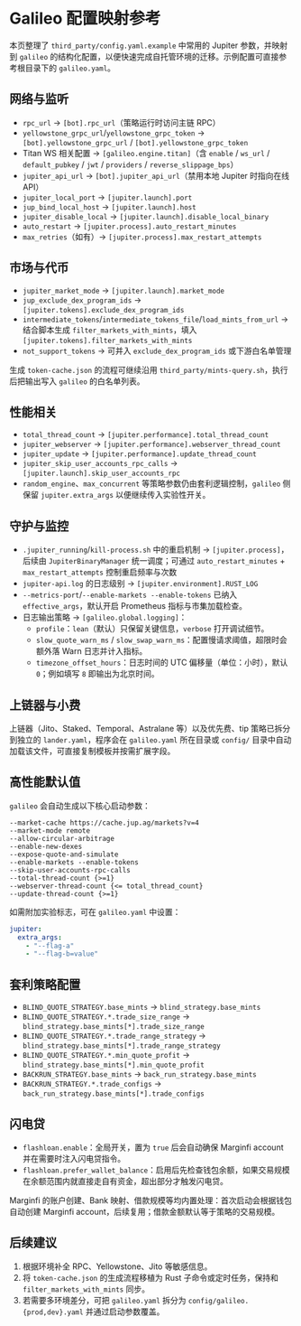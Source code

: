 # Galileo 配置映射参考

本页整理了 `third_party/config.yaml.example` 中常用的 Jupiter 参数，并映射到 `galileo` 的结构化配置，以便快速完成自托管环境的迁移。示例配置可直接参考根目录下的 `galileo.yaml`。

## 网络与监听
- `rpc_url` → `[bot].rpc_url`（策略运行时访问主链 RPC）
- `yellowstone_grpc_url`/`yellowstone_grpc_token` → `[bot].yellowstone_grpc_url` / `[bot].yellowstone_grpc_token`
- Titan WS 相关配置 → `[galileo.engine.titan]`（含 `enable` / `ws_url` / `default_pubkey` / `jwt` / `providers` / `reverse_slippage_bps`）
- `jupiter_api_url` → `[bot].jupiter_api_url`（禁用本地 Jupiter 时指向在线 API）
- `jupiter_local_port` → `[jupiter.launch].port`
- `jup_bind_local_host` → `[jupiter.launch].host`
- `jupiter_disable_local` → `[jupiter.launch].disable_local_binary`
- `auto_restart` → `[jupiter.process].auto_restart_minutes`
- `max_retries`（如有）→ `[jupiter.process].max_restart_attempts`

## 市场与代币
- `jupiter_market_mode` → `[jupiter.launch].market_mode`
- `jup_exclude_dex_program_ids` → `[jupiter.tokens].exclude_dex_program_ids`
- `intermediate_tokens`/`intermediate_tokens_file`/`load_mints_from_url` → 结合脚本生成 `filter_markets_with_mints`，填入 `[jupiter.tokens].filter_markets_with_mints`
- `not_support_tokens` → 可并入 `exclude_dex_program_ids` 或下游白名单管理

生成 `token-cache.json` 的流程可继续沿用 `third_party/mints-query.sh`，执行后把输出写入 `galileo` 的白名单列表。

## 性能相关
- `total_thread_count` → `[jupiter.performance].total_thread_count`
- `jupiter_webserver` → `[jupiter.performance].webserver_thread_count`
- `jupiter_update` → `[jupiter.performance].update_thread_count`
- `jupiter_skip_user_accounts_rpc_calls` → `[jupiter.launch].skip_user_accounts_rpc`
- `random_engine`、`max_concurrent` 等策略参数仍由套利逻辑控制，`galileo` 侧保留 `jupiter.extra_args` 以便继续传入实验性开关。

## 守护与监控
- `.jupiter_running`/`kill-process.sh` 中的重启机制 → `[jupiter.process]`，后续由 `JupiterBinaryManager` 统一调度；可通过 `auto_restart_minutes` + `max_restart_attempts` 控制重启频率与次数
- `jupiter-api.log` 的日志级别 → `[jupiter.environment].RUST_LOG`
- `--metrics-port`/`--enable-markets --enable-tokens` 已纳入 `effective_args`，默认开启 Prometheus 指标与市集加载检查。
- 日志输出策略 → `[galileo.global.logging]`：
  - `profile`：`lean`（默认）只保留关键信息，`verbose` 打开调试细节。
  - `slow_quote_warn_ms` / `slow_swap_warn_ms`：配置慢请求阈值，超限时会额外落 Warn 日志并计入指标。
  - `timezone_offset_hours`：日志时间的 UTC 偏移量（单位：小时），默认 `0`；例如填写 `8` 即输出为北京时间。

## 上链器与小费
上链器（Jito、Staked、Temporal、Astralane 等）以及优先费、tip 策略已拆分到独立的 `lander.yaml`，程序会在 `galileo.yaml` 所在目录或 `config/` 目录中自动加载该文件，可直接复制模板并按需扩展字段。

## 高性能默认值
`galileo` 会自动生成以下核心启动参数：

```text
--market-cache https://cache.jup.ag/markets?v=4
--market-mode remote
--allow-circular-arbitrage
--enable-new-dexes
--expose-quote-and-simulate
--enable-markets --enable-tokens
--skip-user-accounts-rpc-calls
--total-thread-count {>=1}
--webserver-thread-count {<= total_thread_count}
--update-thread-count {>=1}
```

如需附加实验标志，可在 `galileo.yaml` 中设置：

```yaml
jupiter:
  extra_args:
    - "--flag-a"
    - "--flag-b=value"
```

## 套利策略配置
- `BLIND_QUOTE_STRATEGY.base_mints` → `blind_strategy.base_mints`
- `BLIND_QUOTE_STRATEGY.*.trade_size_range` → `blind_strategy.base_mints[*].trade_size_range`
- `BLIND_QUOTE_STRATEGY.*.trade_range_strategy` → `blind_strategy.base_mints[*].trade_range_strategy`
- `BLIND_QUOTE_STRATEGY.*.min_quote_profit` → `blind_strategy.base_mints[*].min_quote_profit`
- `BACKRUN_STRATEGY.base_mints` → `back_run_strategy.base_mints`
- `BACKRUN_STRATEGY.*.trade_configs` → `back_run_strategy.base_mints[*].trade_configs`

## 闪电贷
- `flashloan.enable`：全局开关，置为 `true` 后会自动确保 Marginfi account 并在需要时注入闪电贷指令。
- `flashloan.prefer_wallet_balance`：启用后先检查钱包余额，如果交易规模在余额范围内就直接走自有资金，超出部分才触发闪电贷。

Marginfi 的账户创建、Bank 映射、借款规模等均内置处理：首次启动会根据钱包自动创建 Marginfi account，后续复用；借款金额默认等于策略的交易规模。

## 后续建议
1. 根据环境补全 RPC、Yellowstone、Jito 等敏感信息。
2. 将 `token-cache.json` 的生成流程移植为 Rust 子命令或定时任务，保持和 `filter_markets_with_mints` 同步。
3. 若需要多环境差分，可把 `galileo.yaml` 拆分为 `config/galileo.{prod,dev}.yaml` 并通过启动参数覆盖。
